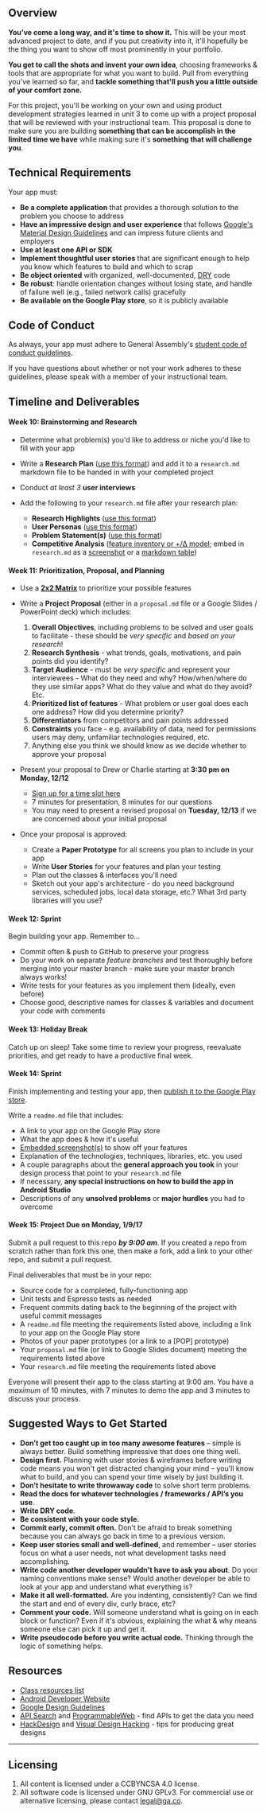 ## Overview

**You’ve come a long way, and it's time to show it.**
This will be your most advanced project to date, and if you put creativity into it, it'll hopefully be the thing you want to show off most prominently in your portfolio.

**You get to call the shots and invent your own idea**, choosing frameworks & tools that are appropriate for what you want to build.
Pull from everything you've learned so far, and **tackle something that'll push you a little outside of your comfort zone.**

For this project, you'll be working on your own and using product development strategies learned in unit 3 to come up with a project proposal that will be reviewed with your instructional team.
This proposal is done to make sure you are building **something that can be accomplish in the limited time we have** while making sure it's **something that will challenge you**.


## Technical Requirements

Your app must:

- **Be a complete application** that provides a thorough solution to the problem you choose to address
- **Have an impressive design and user experience** that follows [Google's Material Design Guidelines](https://developer.android.com/design/index.html) and can impress future clients and employers
- **Use at least one API or SDK**
- **Implement thoughtful user stories** that are significant enough to help you know which features to build and which to scrap
- **Be object oriented** with organized, well-documented, [DRY](https://en.wikipedia.org/wiki/Don't_repeat_yourself) code
- **Be robust**: handle orientation changes without losing state, and handle of failure well (e.g., failed network calls) gracefully
- **Be available on the Google Play store**, so it is publicly available


## Code of Conduct

As always, your app must adhere to General Assembly's [student code of conduct guidelines](https://charlesdrews.gitbooks.io/ga-adi-macaron/content/markdown/code-of-conduct.html).

If you have questions about whether or not your work adheres to these guidelines, please speak with a member of your instructional team.


## Timeline and Deliverables

#### Week 10: Brainstorming and Research

- Determine what problem(s) you'd like to address or niche you'd like to fill with your app


- Write a **Research Plan** ([use this format](assets/research-plan-worksheet.pdf)) and add it to a `research.md` markdown file to be handed in with your completed project


- Conduct _at least 3_ **user interviews**


- Add the following to your `research.md` file after your research plan:
  - **Research Highlights** ([use this format](assets/research-highlights-worksheet.pdf))
  - **User Personas** ([use this format](assets/persona-worksheet.pdf))
  - **Problem Statement(s)** ([use this format](assets/problem-statement-worksheet.pdf))
  - **Competitive Analysis** ([feature inventory or +/Δ model](https://github.com/ga-adi-macaron/Course-Materials/tree/master/lessons/product-development/competitive-research-lesson#introduction-competitive-analysis-15-mins); embed in `research.md` as a [screenshot](https://github.com/adam-p/markdown-here/wiki/Markdown-Cheatsheet#images) or a [markdown table](https://github.com/adam-p/markdown-here/wiki/Markdown-Cheatsheet#tables))



#### Week 11: Prioritization, Proposal, and Planning

- Use a [**2x2 Matrix**](https://github.com/ga-adi-macaron/Course-Materials/tree/master/lessons/product-development/feature-prioritization#demo-2x2-matrix-feature-prioritization-10-mins) to prioritize your possible features


- Write a **Project Proposal** (either in a `proposal.md` file or a Google Slides / PowerPoint deck) which includes:
  1. **Overall Objectives**, including problems to be solved and user goals to facilitate - these should be _very specific_ and _based on your research_!
  1. **Research Synthesis** - what trends, goals, motivations, and pain points did you identify?
  1. **Target Audience** - must be _very specific_ and represent your interviewees - What do they need and why? How/when/where do they use similar apps? What do they value and what do they avoid? Etc.
  1. **Prioritized list of features** - What problem or user goal does each one address? How did you determine priority?
  1. **Differentiators** from competitors and pain points addressed
  1. **Constraints** you face - e.g. availability of data, need for permissions users may deny, unfamiliar technologies required, etc.
  1. Anything else you think we should know as we decide whether to approve your proposal


- Present your proposal to Drew or Charlie starting at **3:30 pm on Monday, 12/12**
  - [Sign up for a time slot here](https://docs.google.com/spreadsheets/d/1YABj9ZaNxLymnWsgcf2Qew3sGzPqNb0grlpg-DECS-8/edit?usp=sharing)
  - 7 minutes for presentation, 8 minutes for our questions
  - You may need to present a revised proposal on **Tuesday, 12/13** if we are concerned about your initial proposal


- Once your proposal is approved:
  - Create a **Paper Prototype** for all screens you plan to include in your app
  - Write **User Stories** for your features and plan your testing
  - Plan out the classes & interfaces you'll need
  - Sketch out your app's architecture - do you need background services, scheduled jobs, local data storage, etc.? What 3rd party libraries will you use?


#### Week 12: Sprint

Begin building your app. Remember to...

- Commit often & push to GitHub to preserve your progress
- Do your work on separate _feature branches_ and test thoroughly before merging into your master branch - make sure your master branch always works!
- Write tests for your features as you implement them (ideally, even before)
- Choose good, descriptive names for classes & variables and document your code with comments


#### Week 13: Holiday Break

Catch up on sleep! Take some time to review your progress, reevaluate priorities, and get ready to have a productive final week.


#### Week 14: Sprint

Finish implementing and testing your app, then [publish it to the Google Play store](https://developer.android.com/studio/publish/index.html).

Write a `readme.md` file that includes:
- A link to your app on the Google Play store
- What the app does & how it's useful
- [Embedded screenshot(s)](https://github.com/adam-p/markdown-here/wiki/Markdown-Cheatsheet#images) to show off your features
- Explanation of the technologies, techniques, libraries, etc. you used
- A couple paragraphs about the **general approach you took** in your design process that point to your `research.md` file
- If necessary, **any special instructions on how to build the app in Android Studio**
- Descriptions of any **unsolved problems** or **major hurdles** you had to overcome


#### Week 15: Project Due on Monday, 1/9/17

Submit a pull request to this repo **_by 9:00 am_**. If you created a repo from scratch rather than fork this one, then make a fork, add a link to your other repo, and submit a pull request.

Final deliverables that must be in your repo:
- Source code for a completed, fully-functioning app
- Unit tests and Espresso tests as needed
- Frequent commits dating back to the beginning of the project with useful commit messages
- A `readme.md` file meeting the requirements listed above, including a link to your app on the Google Play store
- Photos of your paper prototypes (or a link to a [POP] prototype)
- Your `proposal.md` file (or link to Google Slides document) meeting the requirements listed above
- Your `research.md` file meeting the requirements listed above

Everyone will present their app to the class starting at 9:00 am. You have a _maximum_ of 10 minutes, with 7 minutes to demo the app and 3 minutes to discuss your process.


## Suggested Ways to Get Started

* **Don’t get too caught up in too many awesome features** – simple is always better. Build something impressive that does one thing well.
* **Design first.** Planning with user stories & wireframes before writing code means you won't get distracted changing your mind – you'll know what to build, and you can spend your time wisely by just building it.
* **Don’t hesitate to write throwaway code** to solve short term problems.
* **Read the docs for whatever technologies / frameworks / API’s you use**.
* **Write DRY code**.
* **Be consistent with your code style.**
* **Commit early, commit often.** Don’t be afraid to break something because you can always go back in time to a previous version.
* **Keep user stories small and well-defined**, and remember – user stories focus on what a user needs, not what development tasks need accomplishing.
* **Write code another developer wouldn't have to ask you about**. Do your naming conventions make sense? Would another developer be able to look at your app and understand what everything is?
* **Make it all well-formatted.** Are you indenting, consistently? Can we find the start and end of every div, curly brace, etc?
* **Comment your code.** Will someone understand what is going on in each block or function? Even if it's obvious, explaining the what & why means someone else can pick it up and get it.
* **Write pseudocode before you write actual code.** Thinking through the logic of something helps.


## Resources

- [Class resources list](https://charlesdrews.gitbooks.io/ga-adi-macaron/content/markdown/resources.html)
- [Android Developer Website](http://developer.android.com/index.html)
- [Google Design Guidelines](https://www.google.com/design/spec/material-design/introduction.html)
- [API Search](http://apis.io) and [ProgrammableWeb](http://www.programmableweb.com/) - find APIs to get the data you need
- [HackDesign](https://hackdesign.org/lessons) and [Visual Design Hacking](https://generalassemb.ly/online/videos/visual-design-hacking) - tips for producing great designs

---

## Licensing
1. All content is licensed under a CC­BY­NC­SA 4.0 license.
2. All software code is licensed under GNU GPLv3. For commercial use or alternative licensing, please contact [legal@ga.co](mailto:legal@ga.co).
